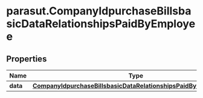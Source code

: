 # parasut.CompanyIdpurchaseBillsbasicDataRelationshipsPaidByEmployee

## Properties
Name | Type | Description | Notes
------------ | ------------- | ------------- | -------------
**data** | [**CompanyIdpurchaseBillsbasicDataRelationshipsPaidByEmployeeData**](CompanyIdpurchaseBillsbasicDataRelationshipsPaidByEmployeeData.md) |  | [optional] 


